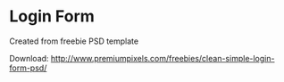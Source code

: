 # Login Form
Created from freebie PSD template

Download: http://www.premiumpixels.com/freebies/clean-simple-login-form-psd/
